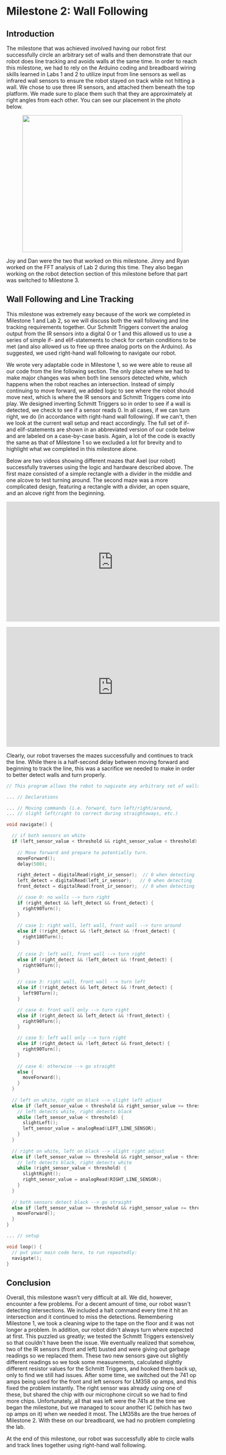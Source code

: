 # Milestone 2: Wall Following

## Introduction

The milestone that was achieved involved having our robot first successfully circle an arbitrary set of walls and then demonstrate that our robot does line tracking and avoids walls at the same time. In order to reach this milestone, we had to rely on the Arduino coding and breadboard wiring skills learned in Labs 1 and 2 to utilize input from line sensors as well as infrared wall sensors to ensure the robot stayed on track while not hitting a wall. We chose to use three IR sensors, and attached them beneath the top platform. We made sure to place them such that they are approximately at right angles from each other. You can see our placement in the photo below.

<p align="center">
  <img src="https://pages.github.coecis.cornell.edu/jg925/ece3400-2019-team10/labs/lab2/images/20191011_132111.jpg" height="360" width="420">
</p>

Joy and Dan were the two that worked on this milestone. Jinny and Ryan worked on the FFT analysis of Lab 2 during this time. They also began working on the robot detection section of this milestone before that part was switched to Milestone 3.

## Wall Following and Line Tracking

This milestone was extremely easy because of the work we completed in Milestone 1 and Lab 2, so we will discuss both the wall following and line tracking requirements together. Our Schmitt Triggers convert the analog output from the IR sensors into a digital 0 or 1 and this allowed us to use a series of simple if- and elif-statements to check for certain conditions to be met (and also allowed us to free up three analog ports on the Arduino). As suggested, we used right-hand wall following to navigate our robot. 

We wrote very adaptable code in Milestone 1, so we were able to reuse all our code from the line following section. The only place where we had to make major changes was when both line sensors detected white, which happens when the robot reaches an intersection. Instead of simply continuing to move forward, we added logic to see where the robot should move next, which is where the IR sensors and Schmitt Triggers come into play. We designed inverting Schmitt Triggers so in order to see if a wall is detected, we check to see if a sensor reads 0. In all cases, if we can turn right, we do (in accordance with right-hand wall following). If we can't, then we look at the current wall setup and react accordingly. The full set of if- and elif-statements are shown in an abbreviated version of our code below and are labeled on a case-by-case basis. Again, a lot of the code is exactly the same as that of Milestone 1 so we excluded a lot for brevity and to highlight what we completed in this milestone alone.

Below are two videos showing different mazes that Axel (our robot) successfully traverses using the logic and hardware described above. The first maze consisted of a simple rectangle with a divider in the middle and one alcove to test turning around. The second maze was a more complicated design, featuring a rectangle with a divider, an open square, and an alcove right from the beginning.

<p align="center"><iframe width="560" height="315" src="https://www.youtube.com/embed/r7wxAMWEsIM" frameborder="0" allow="accelerometer; autoplay; encrypted-media; gyroscope; picture-in-picture" allowfullscreen></iframe></p>

<p align="center"><iframe width="560" height="315" src="https://www.youtube.com/embed/ZjsPwd34qOY" frameborder="0" allow="accelerometer; autoplay; encrypted-media; gyroscope; picture-in-picture" allowfullscreen></iframe></p>

Clearly, our robot traverses the mazes successfully and continues to track the line. While there is a half-second delay between moving forward and beginning to track the line, this was a sacrifice we needed to make in order to better detect walls and turn properly.

```c
// This program allows the robot to nagivate any arbitrary set of walls.

... // Declarations

... // Moving commands (i.e. forward, turn left/right/around, 
... // slight left/right to correct during straightaways, etc.)

void navigate() {

  // if both sensors on white
  if (left_sensor_value < threshold && right_sensor_value < threshold) {
    
    // Move forward and prepare to potentially turn.
    moveForward();
    delay(500);

    right_detect = digitalRead(right_ir_sensor);  // 0 when detecting
    left_detect = digitalRead(left_ir_sensor);   // 0 when detecting
    front_detect = digitalRead(front_ir_sensor);  // 0 when detecting

    // case 0: no walls --> turn right
    if (right_detect && left_detect && front_detect) {
      right90Turn();
    }
    
    // case 1: right wall, left wall, front wall --> turn around
    else if (!right_detect && !left_detect && !front_detect) {
      right180Turn();
    }
    
    // case 2: left wall, front wall --> turn right
    else if (right_detect && !left_detect && !front_detect) {
      right90Turn();
    }

    // case 3: right wall, front wall --> turn left
    else if (!right_detect && left_detect && !front_detect) {
      left90Turn();
    }

    // case 4: front wall only --> turn right
    else if (right_detect && left_detect && !front_detect) {
      right90Turn();
    }

    // case 5: left wall only --> turn right
    else if (right_detect && !left_detect && front_detect) {
      right90Turn();
    }
    
    // case 6: otherwise --> go straight
    else {
      moveForward();
    }
  }
  
  // left on white, right on black --> slight left adjust
  else if (left_sensor_value < threshold && right_sensor_value >= threshold) {
    // left detects white, right detects black
    while (left_sensor_value < threshold) {
      slightLeft();
      left_sensor_value = analogRead(LEFT_LINE_SENSOR);
    }    
  }
  
  // right on white, left on black --> slight right adjust
  else if (left_sensor_value >= threshold && right_sensor_value < threshold) {
    // left detects black, right detects white
    while (right_sensor_value < threshold) {
      slightRight();
      right_sensor_value = analogRead(RIGHT_LINE_SENSOR);
    }
  }
  
  // both sensors detect black --> go straight
  else if (left_sensor_value >= threshold && right_sensor_value >= threshold) {
    moveForward();
  }
}

... // setup

void loop() {
  // put your main code here, to run repeatedly:  
  navigate();
}
```

## Conclusion

Overall, this milestone wasn’t very difficult at all. We did, however, encounter a few problems. For a decent amount of time, our robot wasn't detecting intersections. We included a halt command every time it hit an intersection and it continued to miss the detections. Remembering Milestone 1, we took a cleaning wipe to the tape on the floor and it was not longer a problem. In addition, our robot didn't always turn where expected at first. This puzzled us greatly; we tested the Schmitt Triggers extensively so that couldn't have been the issue. We eventually realized that somehow, two of the IR sensors (front and left) busted and were giving out garbage readings so we replaced them. These two new sensors gave out slightly different readings so we took some measurements, calculated slightly different resistor values for the Schmitt Triggers, and hooked them back up, only to find we still had issues. After some time, we switched out the 741 op amps being used for the front and left sensors for LM358 op amps, and this fixed the problem instantly. The right sensor was already using one of these, but shared the chip with our microphone circuit so we had to find more chips. Unfortunately, all that was left were the 741s at the time we began the milestone, but we managed to scour another IC (which has two op amps on it) when we needed it most. The LM358s are the true heroes of Milestone 2. With these on our breadboard, we had no problem completing the lab.

At the end of this milestone, our robot was successfully able to circle walls and track lines together using right-hand wall following.
